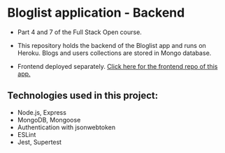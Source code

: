 # Bloglist application - Backend

- Part 4 and 7 of the Full Stack Open course. 

- This repository holds the backend of the Bloglist app and runs on Heroku. Blogs and users collections are stored in Mongo database.   

- Frontend deployed separately. <a href="https://github.com/miakauppila/bloglist-frontend" target="_blank">Click here for the frontend repo of this app.</a>

## Technologies used in this project:  
- Node.js, Express  
- MongoDB, Mongoose  
- Authentication with jsonwebtoken 
- ESLint  
- Jest, Supertest
